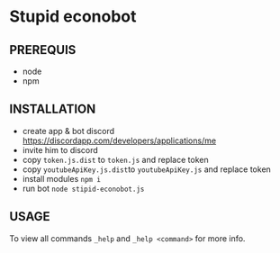 # Stupid econobot
## PREREQUIS
  - node
  - npm

## INSTALLATION
  - create app & bot discord https://discordapp.com/developers/applications/me
  - invite him to discord
  - copy `token.js.dist` to `token.js` and replace token
  - copy `youtubeApiKey.js.dist`to `youtubeApiKey.js` and replace token
  - install modules `npm i`
  - run bot `node stipid-econobot.js`
## USAGE
To view all commands `_help`
and `_help <command>` for more info.
